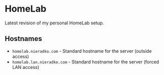 # HomeLab

Latest revision of my personal HomeLab setup.

## Hostnames

- `homelab.nieradko.com` - Standard hostname for the server (outside access)
- `homelab.lan.nieradko.com` - Standard hostname for the server (forced LAN access)
